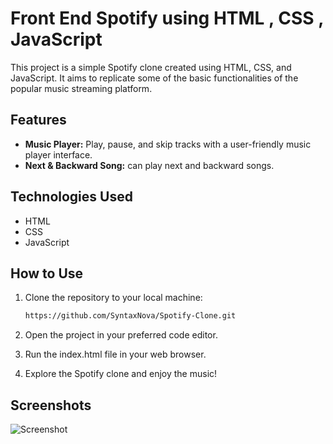 # Front End Spotify using  HTML , CSS , JavaScript

This project is a simple Spotify clone created using HTML, CSS, and JavaScript. It aims to replicate some of the basic functionalities of the popular music streaming platform.

## Features

- **Music Player:** Play, pause, and skip tracks with a user-friendly music player interface.
- **Next & Backward Song:** can play next and backward songs. 

## Technologies Used

- HTML
- CSS
- JavaScript

## How to Use

1. Clone the repository to your local machine:

   ```bash
   https://github.com/SyntaxNova/Spotify-Clone.git

   
1. Open the project in your preferred code editor.

2. Run the index.html file in your web browser.

3. Explore the Spotify clone and enjoy the music!

## Screenshots
<img src="https://github.com/SyntaxNova/Spotify-Clone/blob/master/images/Spotify%20working.png" alt = "Screenshot">
